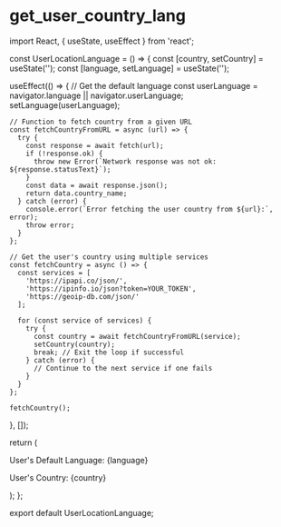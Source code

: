 # get_user_country_lang

import React, { useState, useEffect } from 'react';

const UserLocationLanguage = () => {
  const [country, setCountry] = useState('');
  const [language, setLanguage] = useState('');

  useEffect(() => {
    // Get the default language
    const userLanguage = navigator.language || navigator.userLanguage;
    setLanguage(userLanguage);

    // Function to fetch country from a given URL
    const fetchCountryFromURL = async (url) => {
      try {
        const response = await fetch(url);
        if (!response.ok) {
          throw new Error(`Network response was not ok: ${response.statusText}`);
        }
        const data = await response.json();
        return data.country_name;
      } catch (error) {
        console.error(`Error fetching the user country from ${url}:`, error);
        throw error;
      }
    };

    // Get the user's country using multiple services
    const fetchCountry = async () => {
      const services = [
        'https://ipapi.co/json/',
        'https://ipinfo.io/json?token=YOUR_TOKEN',
        'https://geoip-db.com/json/'
      ];

      for (const service of services) {
        try {
          const country = await fetchCountryFromURL(service);
          setCountry(country);
          break; // Exit the loop if successful
        } catch (error) {
          // Continue to the next service if one fails
        }
      }
    };

    fetchCountry();
  }, []);

  return (
    <div>
      <p>User's Default Language: {language}</p>
      <p>User's Country: {country}</p>
    </div>
  );
};

export default UserLocationLanguage;
